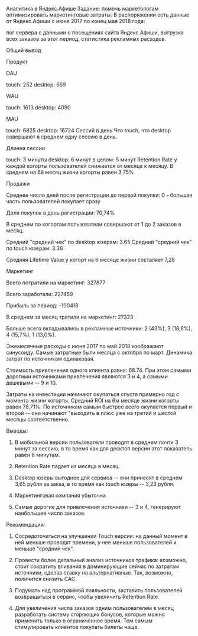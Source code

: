 Аналитика в Яндекс.Афише
Задание: помочь маркетологам оптимизировать маркетинговые затраты. В распоряжении есть данные от Яндекс.Афиши с июня 2017 по конец мая 2018 года:

лог сервера с данными о посещениях сайта Яндекс.Афиши,
выгрузка всех заказов за этот период,
статистика рекламных расходов.

Общий вывод
 
Продукт

DAU

touch: 252
desktop: 659

WAU

touch: 1613
desktop: 4090

MAU

touch: 6825
desktop: 16724
Сессий в день Что touch, что desktop совершают в среднем одну сессию в день.

Длинна сессии

touch: 3 минуты
desktop: 6 минут
в целом: 5 минут
Retention Rate у каждой когорты пользователей снижается от месяца к месяцу. В среднем на 6й месяц жизни когорты равен 3,75%

Продажи

Среднее число дней после регистрации до первой покупки: 0 - большая часть пользователей покупает сразу

Доля покупок в день регистрации: 70,74%

В среднем по когортам пользователи совершают от 1 до 2 заказов в месяц.

Средний "средний чек" по desktop юзерам: 3.65 Средний "средний чек" по touch юзерам: 3.36

Средняя Lifetime Value у когорт на 6 месяце жизни состаляет 7,28

Маркетинг

Всего потратили на маркетинг: 327877

Всего заработали: 227459

Прибыль за период: -100418

В среднем за месяц тратили на маркетинг: 27323

Больше всего вкладывались в рекламные источники: 2 (43%), 3 (18,6%), 4 (15,7%), 1 (13,0%).

Эжемесячные расходы с июня 2017 по май 2018 изображают синусоиду. Самые затратные были месяца с октября по март. Динамика затрат по источникам одинаковая.

Стоимость привлечения одного клиента равна: 68.74. При этом самыми дорогими источниками привлечения являются 3 и 4, а самыми дешевыми -- 9 и 10.

Затраты на инвестиции начинают окупаться спустя примерно год с момента жизни когорты. Средний ROI на 6м месяце жизни когорты равен 78,71%. По источникам самым быстрее всего окупается первый и второй -- они начинают "выходить в плюс уже на третий и шестой месяцы соответственно.

Выводы:

1) В мобильной версии пользователи проводят в среднем почти 3 минут за сессию, в то время как для десктоп версии этот показатель равен 6 минутам.

2) Retention Rate падает из месяца в месяц.

3) Desktop юзеры выгоднее для сервиса -- они приносят в среднем 3,65 рубля за заказ, в то время как touch юзеры -- 3,23 рубля.

4) Маркетинговая компания убыточна

5) Самые дорогие для привлечения источники -- 3 и 4, генерируют наибольшее число заказов.

Рекомендации:

1) Сосредоточиться на улучшении Touch версии: на данный момент в ней меньше проводят времени, у нее меньше пользователей и меньше "средний чек".

2) Провести более детальный анализ источников трафика: возможно, стоит сократить вливания в доминирующие сейчас по затратам источники, сделав ставку на альтернативные. Так, возможно, поличится снизить CAC.

3) Подумать над программой лояльности, заставить пользователей возвращаться в сервис, чтобы увеличить Retention Rate.

4) Для увеличения числа заказов одним пользователем в месяц разработать систему сгоряющих бонусов, которые можно применить только в ограниченное время. Тем самым стимулировать клиентов покупать билеты чаще.
